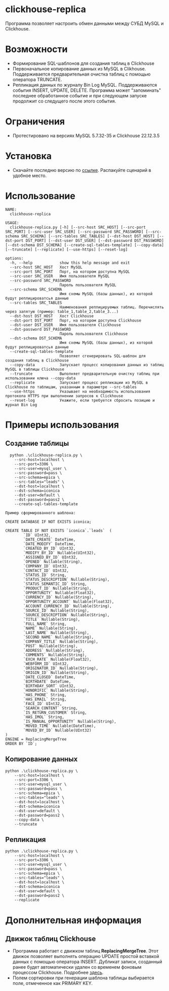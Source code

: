 # clickhouse-replica
Программа позволяет настроить обмен данными между СУБД MySQL и Clickhouse.

# Возможности
 * Формирование SQL-шаблонов для создания таблиц в Clickhouse
 * Первоначальное копирование данных из MySQL в Clikhouse. Поддерживается предварительная очистка таблиц с помощью оператора TRUNCATE.
 * Репликация данных по журналу Bin Log MySQL. Поддерживаются события INSERT, UPDATE, DELETE. Программа может "запоминать" последнее обработанное событие и при следующем запуске продолжит со следущего после этого события.

# Ограничения
 * Протестировано на версиях MySQL 5.7.32-35 и Clickhouse 22.12.3.5

# Установка
* Скачайте последню версию по [ссылке](https://github.com/acidmonster/clickhouse-replica/releases). Распакуйте сценарий в удобное место.

# Использование
```
NAME: 
  clickhouse-replica

USAGE: 
  clickhouse-replica.py [-h] [--src-host SRC_HOST] [--src-port SRC_PORT] [--src-user SRC_USER] [--src-password SRC_PASSWORD] [--src-schema SRC_SCHEMA] [--src-tables SRC_TABLES] [--dst-host DST_HOST] [--dst-port DST_PORT] [--dst-user DST_USER] [--dst-password DST_PASSWORD] [--dst-schema DST_SCHEMA] [--create-sql-tables-template] [--copy-data] [--truncate] [--replicate] [--use-https] [--reset-log]

options:
  -h, --help            show this help message and exit
  --src-host SRC_HOST   Хост MySQL
  --src-port SRC_PORT   Порт, на котором доступна MySQL
  --src-user SRC_USER   Имя пользователя MySQL
  --src-password SRC_PASSWORD
                        Пароль пользователя MySQL
  --src-schema SRC_SCHEMA
                        Имя схемы MySQL (базы данных), из которой будут реплицироватсья данные
  --src-tables SRC_TABLES
                        Наименования реплицируемых таблиц. Перечислять через запятую (пример: table_1,table_2,table_3...)
  --dst-host DST_HOST   Хост Clickhouse
  --dst-port DST_PORT   Порт, на котором доступна Clickhouse
  --dst-user DST_USER   Имя пользователя Clickhouse
  --dst-password DST_PASSWORD
                        Пароль пользователя Clickhouse
  --dst-schema DST_SCHEMA
                        Имя схемы MySQL (базы данных), из которой будут реплицироватсья данные
  --create-sql-tables-template
                        Позволяет сгенерировать SQL-шаблон для создания таблиц в Clickhouse
  --copy-data           Запускает процесс копирования данных из таблиц MySQL в таблицы Clickhouse
  --truncate            Выполняет предварительную очистку таблиц при использовании ключа --copy-data
  --replicate           Запускает процесс репликации из MySQL в Clickhouse по таблицам, указанным в параметре --src-tables
  --use-https           Указывает на необходимость использования протокола HTTPS при выполнении запросов к Clickhouse
  --reset-log           Укажите, если требуется сбросить позицию и журнал Bin Log
```
# Примеры использования
## Создание таблицы
```
  python .\clickhouse-replica.py \
    --src-host=localhost \
    --src-port=3306 \
    --src-user=mysql_user \
    --src-password=pass \
    --src-schema=epica \
    --src-tables="leads" \
    --dst-host=localhost \
    --dst-schema=iconica
    --dst-user=default \
    --dst-password=pass2 \
    --create-sql-tables-template

Пример сформированного шаблона:

CREATE DATABASE IF NOT EXISTS iconica;

CREATE TABLE IF NOT EXISTS `iconica`.`leads`  (
        `ID` UInt32,
        `DATE_CREATE` DateTime,
        `DATE_MODIFY` DateTime,
        `CREATED_BY_ID` UInt32,
        `MODIFY_BY_ID` Nullable(UInt32),
        `ASSIGNED_BY_ID` UInt32,
        `OPENED` Nullable(String),
        `COMPANY_ID` UInt32,
        `CONTACT_ID` UInt32,
        `STATUS_ID` String,
        `STATUS_DESCRIPTION` Nullable(String),
        `STATUS_SEMANTIC_ID` String,
        `PRODUCT_ID` Nullable(String),
        `OPPORTUNITY` Nullable(Float32),
        `CURRENCY_ID` Nullable(String),
        `OPPORTUNITY_ACCOUNT` Nullable(Float32),
        `ACCOUNT_CURRENCY_ID` Nullable(String),
        `SOURCE_ID` Nullable(String),
        `SOURCE_DESCRIPTION` Nullable(String),
        `TITLE` Nullable(String),
        `FULL_NAME` String,
        `NAME` Nullable(String),
        `LAST_NAME` Nullable(String),
        `SECOND_NAME` Nullable(String),
        `COMPANY_TITLE` Nullable(String),
        `POST` Nullable(String),
        `ADDRESS` Nullable(String),
        `COMMENTS` Nullable(String),
        `EXCH_RATE` Nullable(Float32),
        `WEBFORM_ID` UInt32,
        `ORIGINATOR_ID` Nullable(String),
        `ORIGIN_ID` Nullable(String),
        `DATE_CLOSED` DateTime,
        `BIRTHDATE` DateTime,
        `BIRTHDAY_SORT` UInt32,
        `HONORIFIC` Nullable(String),
        `HAS_PHONE` String,
        `HAS_EMAIL` String,
        `FACE_ID` UInt32,
        `SEARCH_CONTENT` String,
        `IS_RETURN_CUSTOMER` String,
        `HAS_IMOL` String,
        `IS_MANUAL_OPPORTUNITY` Nullable(String),
        `MOVED_TIME` Nullable(DateTime),
        `MOVED_BY_ID` Nullable(UInt32)
)
ENGINE = ReplacingMergeTree
ORDER BY `ID`;
```
## Копирование данных
```
python .\clickhouse-replica.py \
    --src-host=localhost \
    --src-port=3306 \
    --src-user=mysql_user \
    --src-password=pass \
    --src-schema=epica \
    --src-tables="leads" \
    --dst-host=localhost \
    --dst-schema=iconica
    --dst-user=default \
    --dst-password=pass2 \ 
    --copy-data \
    --truncate
```

## Репликация
```
python .\clickhouse-replica.py \
    --src-host=localhost \
    --src-port=3306 \
    --src-user=mysql_user \
    --src-password=pass \
    --src-schema=epica \
    --src-tables="leads" \
    --dst-host=localhost \
    --dst-schema=iconica
    --dst-user=default \
    --dst-password=pass2 \ 
    --replicate
```

# Дополнительная информация
## Движок таблиц Clickhouse
* Программа работает с движком таблиц **ReplacingMergeTree**. Этот движок позволяет выполнять операцию UPDATE простой вставкой данных с помощью оператора INSERT. Дубликат записи, созданный ранее будет автоматически удален со временем фоновым процессом Clickhouse. Подробнее [здесь](https://clickhouse.com/docs/en/engines/table-engines/mergetree-family/replacingmergetree).
* Полем сортировки при генерации шаблона таблицы выбирается поле, отмеченное как PRIMARY KEY.
